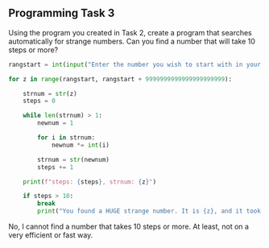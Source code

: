 ## Programming Task 3

Using the program you created in Task 2, create a program that searches automatically for strange numbers. Can you find a number that will take 10 steps or more?

```.py
rangstart = int(input("Enter the number you wish to start with in your search for a very big Strange Number"))

for z in range(rangstart, rangstart + 9999999999999999999999):

    strnum = str(z)
    steps = 0

    while len(strnum) > 1:
        newnum = 1

        for i in strnum:
            newnum *= int(i)

        strnum = str(newnum)
        steps += 1

    print(f"steps: {steps}, strnum: {z}")

    if steps > 10:
        break
        print("You found a HUGE strange number. It is {z}, and it took {steps} steps to get")
```

No, I cannot find a number that takes 10 steps or more. At least, not on a very efficient or fast way.
